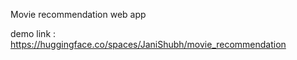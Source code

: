 Movie recommendation web app

demo link : https://huggingface.co/spaces/JaniShubh/movie_recommendation
